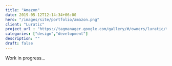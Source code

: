 ```yaml
---
title: "Amazon"
date: 2019-05-12T12:14:34+06:00
hero: "/images/site/portfolio/amazon.png"
client: "Luratic"
project_url : "https://tagmanager.google.com/gallery/#/owners/luratic/templates/Adyoulike"
categories: ["design","development"]
description: ""
draft: false
---
```


Work in progress...